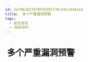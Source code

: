 ```yaml
---
id: 2e796182787855550f176c5dc1444a14
title:  多个严重漏洞预警
tags: 
  - 安全资讯
  - 360CERT
---
```


#  多个严重漏洞预警

